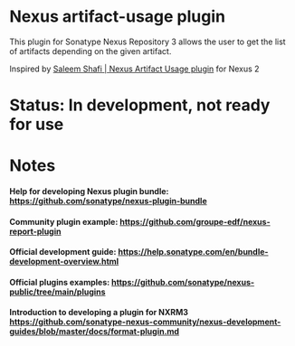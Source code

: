 # Nexus artifact-usage plugin

 This plugin for Sonatype Nexus Repository 3 allows the user to get the list of artifacts depending on the given artifact.

 Inspired by [Saleem Shafi | Nexus Artifact Usage plugin](https://github.com/saleemshafi/nexus-artifact-usage-plugin) for Nexus 2

# Status: In development, not ready for use

# Notes

#### Help for developing Nexus plugin bundle: https://github.com/sonatype/nexus-plugin-bundle

#### Community plugin example: https://github.com/groupe-edf/nexus-report-plugin

#### Official development guide: https://help.sonatype.com/en/bundle-development-overview.html

#### Official plugins examples: https://github.com/sonatype/nexus-public/tree/main/plugins

#### Introduction to developing a plugin for NXRM3 https://github.com/sonatype-nexus-community/nexus-development-guides/blob/master/docs/format-plugin.md
